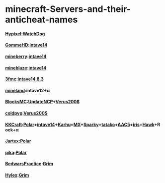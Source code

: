 # minecraft-Servers-and-their-anticheat-names

#### [Hypixel](ilovehack.hypixel.io):[WatchDog](https://support.hypixel.net/hc/en-us/articles/360019613300-About-the-Hypixel-Watchdog-System)
#### [GommeHD](gommeHD.net):[intave14](https://intave.ac/frontpage)
#### [mineberry](mc.mineberry.org):[intave14](https://intave.ac/frontpage)
#### [mineblaze](mineblaze.ru):[intave14](https://intave.ac/frontpage)
#### [3fmc](3fmc.com):[intave14.8.3](https://intave.ac/frontpage)
#### [mineland](mc.mineland.net):intave12+α
#### [BlocksMC](ccc.blocksmc.com):[UpdateNCP](https://github.com/Updated-NoCheatPlus/NoCheatPlus)+[Verus200$](https://verus.ac/)
#### [coldpvp](play.coldnetwork.net):[Verus200$](https://verus.ac/)
#### [KKCraft](mc.163mc.cn):[Polar](https://polar.top/)+[intave14](https://intave.ac/frontpage)+[Karhu](https://www.karhu.ac/)+[MX](https://www.spigotmc.org/resources/mx-anticheat-killaura-aim-detection-1-8-1-21.123341/)+[Sparky](https://builtbybit.com/threads/60-sparky-anti-cheat-advanced-unique-unmatched-the-only-anti-cheat-you-will-ever-need.603663/)+[tatako](https://bbs.hezhongkj.top/forum.php?mod=viewthread&tid=376)+[AAC5](https://nullforums.net/resources/aac-advanced-anti-cheat-hack-kill-aura-blocker.694/)+[iris](https://www.spigotmc.org/resources/iris-anticheat-advanced-cheat-detection-antivpn-1-8-1-13.53721/)+[Hawk](https://www.spigotmc.org/resources/hawk-anticheat-mc-1-7-10-1-8-8.40343/)+Rock+α
#### [Jartex](jartex.fun):[Polar](https://polar.top/)
#### [pika](pika.host):[Polar](https://polar.top/)
#### [BedwarsPractice](BedwarsPractice.club):[Grim](https://grim.ac/)
#### [Hylex](hylex.gg):[Grim](https://grim.ac/)

